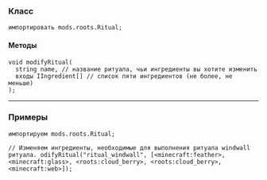 ### Класс

```zenscript
импортировать mods.roots.Ritual;
```

#### Методы

```zenscript
void modifyRitual(
  string name, // название ритуала, чьи ингредиенты вы хотите изменить
  входы IIngredient[] // список пяти ингредиентов (не более, не меньше)
);
```

* * *

### Примеры

```zenscript
импортируем mods.roots.Ritual;

// Изменяем ингредиенты, необходимые для выполнения ритуала windwall
ритуала. odifyRitual("ritual_windwall", [<minecraft:feather>, <minecraft:glass>, <roots:cloud_berry>, <roots:cloud_berry>, <minecraft:web>]);
```